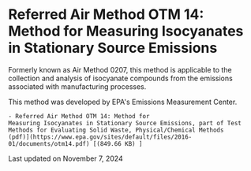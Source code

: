 
# Referred Air Method OTM 14: Method for Measuring Isocyanates in Stationary Source Emissions  


Formerly known as Air Method 0207, this method is applicable to the
collection and analysis of isocyanate compounds from the emissions
associated with manufacturing processes.

This method was developed by EPA's Emissions Measurement Center.

    - Referred Air Method OTM 14: Method for
    Measuring Isocyanates in Stationary Source Emissions, part of Test
    Methods for Evaluating Solid Waste, Physical/Chemical Methods
    (pdf)](https://www.epa.gov/sites/default/files/2016-01/documents/otm14.pdf) [(849.66 KB) ] 

Last updated on November 7, 2024


